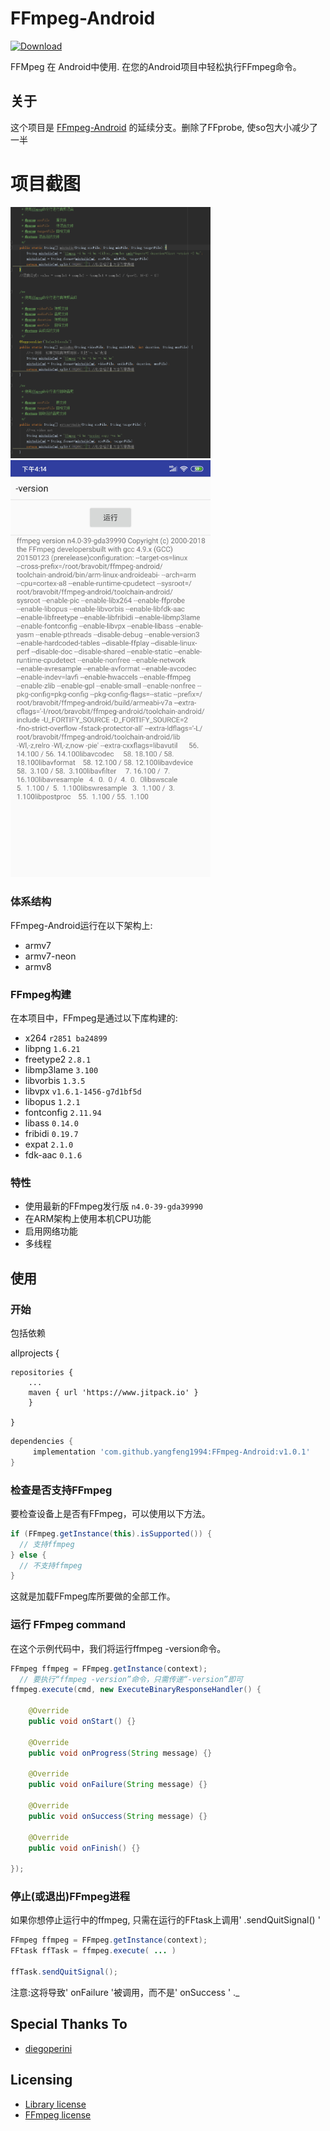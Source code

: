 # FFmpeg-Android
[ ![Download](1.0.1) ](https://github.com/yangfeng1994/FFmpeg-Android)

FFMpeg 在 Android中使用.
在您的Android项目中轻松执行FFmpeg命令。

## 关于
这个项目是 [FFmpeg-Android](https://github.com/bravobit/FFmpeg-Android) 的延续分支。删除了FFprobe,
使so包大小减少了一半


# 项目截图

<img src="/sample/imgs/cmd.jpg" alt="图-2：cmd" width="320px"></img>
<img src="/sample/imgs/ffmpeg_version.jpg" alt="图-1：ffmpeg_version" width="320px"></img>

### 体系结构
FFmpeg-Android运行在以下架构上:
- armv7
- armv7-neon
- armv8

### FFmpeg构建
在本项目中，FFmpeg是通过以下库构建的:
- x264 `r2851 ba24899`
- libpng `1.6.21`
- freetype2 `2.8.1`
- libmp3lame `3.100`
- libvorbis `1.3.5`
- libvpx `v1.6.1-1456-g7d1bf5d`
- libopus `1.2.1`
- fontconfig `2.11.94`
- libass `0.14.0`
- fribidi `0.19.7`
- expat `2.1.0`
- fdk-aac `0.1.6`

### 特性
- 使用最新的FFmpeg发行版 `n4.0-39-gda39990`
- 在ARM架构上使用本机CPU功能
- 启用网络功能
- 多线程

## 使用

### 开始
包括依赖


allprojects
{

	repositories {
		...
		maven { url 'https://www.jitpack.io' }
		}

	}

```gradle
dependencies {
     implementation 'com.github.yangfeng1994:FFmpeg-Android:v1.0.1'
}
```

### 检查是否支持FFmpeg
要检查设备上是否有FFmpeg，可以使用以下方法。
```java
if (FFmpeg.getInstance(this).isSupported()) {
  // 支持ffmpeg
} else {
  // 不支持ffmpeg
}
```
这就是加载FFmpeg库所要做的全部工作。

### 运行 FFmpeg command
在这个示例代码中，我们将运行ffmpeg -version命令。
```java
FFmpeg ffmpeg = FFmpeg.getInstance(context);
  // 要执行“ffmpeg -version”命令，只需传递“-version”即可
ffmpeg.execute(cmd, new ExecuteBinaryResponseHandler() {

    @Override
    public void onStart() {}

    @Override
    public void onProgress(String message) {}

    @Override
    public void onFailure(String message) {}

    @Override
    public void onSuccess(String message) {}

    @Override
    public void onFinish() {}

});
```

### 停止(或退出)FFmpeg进程
如果你想停止运行中的ffmpeg, 只需在运行的FFtask上调用' .sendQuitSignal() '

```java
FFmpeg ffmpeg = FFmpeg.getInstance(context);
FFtask ffTask = ffmpeg.execute( ... )

ffTask.sendQuitSignal();
```

注意:这将导致' onFailure '被调用，而不是' onSuccess ' ._


## Special Thanks To
- [diegoperini](https://github.com/diegoperini)

## Licensing
- [Library license](https://github.com/bravobit/FFmpeg-Android/blob/master/LICENSE)
- [FFmpeg license](https://www.ffmpeg.org/legal.html)
